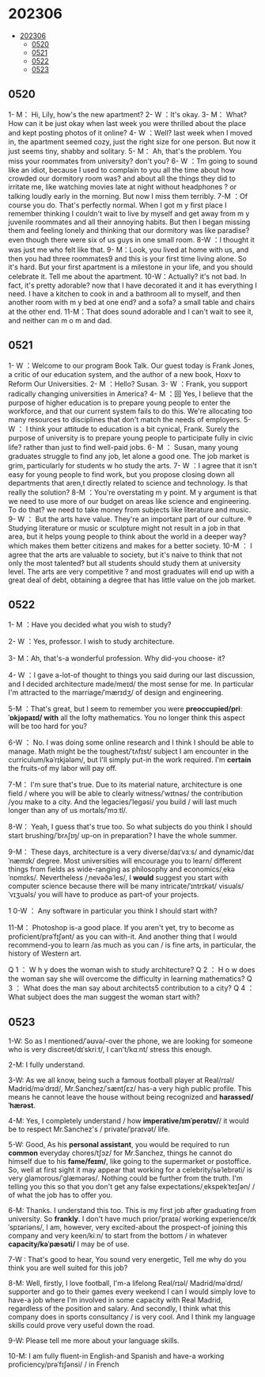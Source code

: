 # 202306

- [202306](#202306)
  - [0520](#0520)
  - [0521](#0521)
  - [0522](#0522)
  - [0523](#0523)

## 0520

1- M： Hi, Lily, how's the new apartment?
2- W ：It's okay.
3- M： What? How can it be just okay when last week you were thrilled about the place and kept posting
photos of it online?
4- W ：Well? last week when I moved in, the apartment seemed cozy, just the right size for one person. But now it just seems tiny, shabby and solitary.
5- M： Ah, that's the problem. You miss your roommates from university? don't you?
6- W ：Tm going to sound like an idiot, because I used to complain to you all the time about how crowded our dormitory room was? and about all the things they did to irritate me, like watching movies late at night
without headphones ? or talking loudly early in the morning. But now I miss them terribly.
7-M ：Of course you do. That's perfectly normal. When I got m y first place I remember thinking I couldn't wait to live by myself and get away from m y juvenile roommates and all their annoying habits. But then I began missing them and feeling lonely and thinking that our dormitory was like paradise? even though there were six of us guys in one small room.
8-W ：I thought it was just me who felt like that.
9- M：Look, you lived at home with us, and then you had three roommates9 and this is your first time living alone. So it's hard. But your first apartment is a milestone in your life, and you should celebrate it. Tell me about the apartment.
10-W：Actually? it's not bad. In fact, it's pretty adorable? now that I have decorated it and it has everything I need. I have a kitchen to cook in and a bathroom all to myself, and then another room with m y bed at one end? and a sofa? a small table and chairs at the other end.
11-M：That does sound adorable and I can't wait to see it, and neither can m o m and dad.

## 0521

1- W ：Welcome to our program Book Talk. Our guest today is Frank Jones, a critic of our education system, and the author of a new book, Hoxv to Reform Our Universities.
2- M ：Hello? Susan.
3- W ：Frank, you support radically changing universities in America?
4- M ：回 Yes, I believe that the purpose of higher education is to prepare young people to enter the workforce, and that our current system fails to do this. We're allocating too many resources to disciplines that don't match the needs of employers.
5- W ： I think your attitude to education is a bit cynical, Frank. Surely the purpose of university is to prepare young people to participate fully in civic life? rather than just to find well-paid jobs.
6- M ： Susan, many young graduates struggle to find any job, let alone a good one. The job market is grim, particularly for students w ho study the arts.
7- W ：I agree that it isn't easy for young people to find work, but you propose closing down all departments that aren,t directly related to science and technology. Is that really the solution?
8-M ：You're overstating m y point. M y argument is that we need to use more of our budget on areas like science and engineering. To do that? we need to take money from subjects like literature and music.
9- W ： But the arts have value. They're an important part of our culture. ® Studying literature or music or sculpture might not result in a job in that area, but it helps young people to think about the world in a deeper way? which makes them better citizens and makes for a better society.
10-M ： I agree that the arts are valuable to society, but it's naive to think that not only the most talented? but all students should study them at university level. The arts are very competitive ? and most graduates will end up with a great deal of debt, obtaining a degree that has little value on the job market.

## 0522

1- M ：Have you decided what you wish to study?

2- W ：Yes, professor. I wish to study architecture.

3- M：Ah, that's-a wonderful profession. Why did-you choose- it?

4- W ：I gave a-lot-of thought to things you said during our last discussion, and I decided architecture made/meɪd/ the most sense for me. In particular I'm attracted to the marriage/ˈmærɪdʒ/ of design and engineering.

5-M ：That's great, but I seem to remember you were **preoccupied/priːˈɒkjəpaɪd/ with** all the lofty mathematics. You no longer think this aspect will be too hard for you?

6-W ： No. I was doing some online research and I think I should be able to manage. Math might be the toughest/ˈtʌfɪst/  subject I am encounter in the curriculum/kəˈrɪkjələm/, but I'll simply put-in the work required. I'm **certain** the fruits-of my labor will pay off.

7-M： I'm sure that's true. Due to its material nature, architecture is one field / where you will be able to clearly witness/ˈwɪtnəs/ the contribution /you make to a city. And the legacies/ˈleɡəsi/ you build / will last much longer than any of us mortals/ˈmɔːtl/.

8-W： Yeah, I guess that's true too. So what subjects do you think I should start brushing/ˈbrʌʃɪŋ/ up-on in preparation? I have the whole summer.

9-M： These days, architecture is a very diverse/daɪˈvɜːs/ and dynamic/daɪˈnæmɪk/ degree. Most universities will encourage you to learn/ different things from fields as wide-ranging as philosophy and economics/ˌekəˈnɒmɪks/. Nevertheless /ˌnevəðəˈles/, I **would** suggest you start with computer science because there will be many intricate/ˈɪntrɪkət/ visuals/ˈvɪʒuəls/ you will have to produce as part-of your projects.

1 0-W ： Any software in particular you think I should start with?

11-M： Photoshop is-a good place. If you aren't yet, try to become as proficient/prəˈfɪʃənt/ as you can with-it. And another thing that I would recommend-you to learn /as much as you can / is fine arts, in particular, the history of Western art.

Q 1 ： W h y does the woman wish to study architecture?
Q 2 ： H o w does the woman say she will overcome the difficulty in learning mathematics?
Q 3 ： What does the man say about architects5 contribution to a city?
Q 4 ： What subject does the man suggest the woman start with?

## 0523

1-W: So as I mentioned/ˈəʊvə/-over the phone, we are looking for someone who is very discreet/dɪˈskriːt/, I can't/kɑːnt/ stress this enough.

2-M: I fully understand.

3-W: As we all know, being such a famous football player at Real/rɪəl/ Madrid/məˈdrɪd/, Mr.Sanchez/ˈsæntʃɛz/ has-a very high public profile. This means he cannot leave the house without being recognized and **harassed/ˈhærəst**.

4-M: Yes, I completely understand / how **imperative/ɪmˈperətɪv/**/ it would be to respect Mr.Sanchez's / private/ˈpraɪvət/ life.

5-W: Good, As his **personal assistant**, you would be required to run **common** everyday chores/tʃɔz/ for Mr.Sanchez, things he cannot do himself due to his **fame/feɪm/**, like going to the supermarket or postoffice. So, well at first sight it may appear that working for a celebrity/səˈlebrəti/ is very glamorous/ˈɡlæmərəs/. Nothing could be further from the truth. I'm telling you this so that you don't get any false expectations/ˌekspekˈteɪʃən/ / of what the job has to offer you.

6-M: Thanks. I understand this too. This is my first job after graduating from university. So **frankly**. I don't have much prior/ˈpraɪə/ working experience/ɪkˈspɪəriəns/, I am, however, very excited-about the prospect-of joining this company and very keen/kiːn/ to start from the bottom / in whatever **capacity/kəˈpæsəti/** I may be of use.

7-W : That's good to hear, You sound very energetic, Tell me why do you think you are well suited for this job?

8-M: Well, firstly, I love football, I'm-a lifelong Real/rɪəl/ Madrid/məˈdrɪd/ supporter and go to their games every weekend I can I would simply love to have-a job where I'm involved in some capacity with Real Madrid, regardless of the position and salary. And secondly, I think what this company does in sports consultancy / is very cool. And I think my language skills could prove very useful down the road.

9-W: Please tell me more about your language skills.

10-M: I am fully fluent-in English-and Spanish and have-a working proficiency/prəˈfɪʃənsi/ / in French
